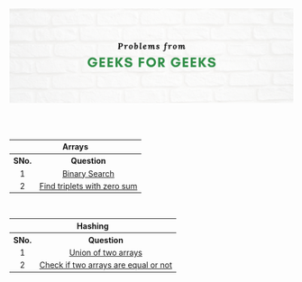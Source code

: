 <img src="./gfg.png">

<br><br>

<table>
  <tr>
    <th colspan=2>Arrays</th>
  </tr>
  <tr>
    <th align="center">SNo.</th>
    <th align="center">Question</th>
  </tr>

  <tr>
    <td align="center">1</td>
    <td align="center"><a href="https://practice.geeksforgeeks.org/problems/binary-search-1587115620/1">Binary Search</a></td>
  </tr>

  <tr>
    <td align="center">2</td>
    <td align="center"><a href="https://practice.geeksforgeeks.org/problems/find-triplets-with-zero-sum/1">Find triplets with zero sum</a></td>
  </tr>
</table>

<br>

<table>
  <tr>
    <th colspan=2>Hashing</th>
  </tr>
  <tr>
    <th align="center">SNo.</th>
    <th align="center">Question</th>
  </tr>

  <tr>
    <td align="center">1</td>
    <td align="center"><a href="https://practice.geeksforgeeks.org/problems/union-of-two-arrays3538/1">Union of two arrays</a></td>
  </tr>

  <tr>
    <td align="center">2</td>
    <td align="center"><a href="https://practice.geeksforgeeks.org/problems/check-if-two-arrays-are-equal-or-not3847/1">Check if two arrays are equal or not</a></td>
  </tr>

  <!-- <tr>
    <td align="center">3</td>
    <td align="center"><a href="https://practice.geeksforgeeks.org/problems/check-if-two-arrays-are-equal-or-not3847/1">Check if two arrays are equal or not</a></td>
  </tr> -->

  <!-- <tr>
    <td align="center">4</td>
    <td align="center"><a href="https://practice.geeksforgeeks.org/problems/check-if-two-arrays-are-equal-or-not3847/1">Check if two arrays are equal or not</a></td>
  </tr> -->

  <!-- <tr>
    <td align="center">5</td>
    <td align="center"><a href="https://practice.geeksforgeeks.org/problems/check-if-two-arrays-are-equal-or-not3847/1">Check if two arrays are equal or not</a></td>
  </tr> -->

  <!-- <tr>
    <td align="center">6</td>
    <td align="center"><a href="https://practice.geeksforgeeks.org/problems/check-if-two-arrays-are-equal-or-not3847/1">Check if two arrays are equal or not</a></td>
  </tr> -->
</table>


<!-- <table>
  <tr>
    <th colspan=2>Arrays</th>
  </tr>
  <tr>
    <th align="center">SNo.</th>
    <th align="center">Question</th>
  </tr>

  <tr>
    <td align="center">1</td>
    <td align="center"><a href="https://practice.geeksforgeeks.org/problems/binary-search-1587115620/1">Binary Search</a></td>
  </tr>
</table> -->



<!-- <table>
  <tr>
    <th colspan=2>Arrays</th>
  </tr>
  <tr>
    <th align="center">SNo.</th>
    <th align="center">Question</th>
  </tr>

  <tr>
    <td align="center">1</td>
    <td align="center"><a href="https://practice.geeksforgeeks.org/problems/binary-search-1587115620/1">Binary Search</a></td>
  </tr>
</table> -->



<!-- <table>
  <tr>
    <th colspan=2>Arrays</th>
  </tr>
  <tr>
    <th align="center">SNo.</th>
    <th align="center">Question</th>
  </tr>

  <tr>
    <td align="center">1</td>
    <td align="center"><a href="https://practice.geeksforgeeks.org/problems/binary-search-1587115620/1">Binary Search</a></td>
  </tr>
</table> -->



<!-- <table>
  <tr>
    <th colspan=2>Arrays</th>
  </tr>
  <tr>
    <th align="center">SNo.</th>
    <th align="center">Question</th>
  </tr>

  <tr>
    <td align="center">1</td>
    <td align="center"><a href="https://practice.geeksforgeeks.org/problems/binary-search-1587115620/1">Binary Search</a></td>
  </tr>
</table> -->